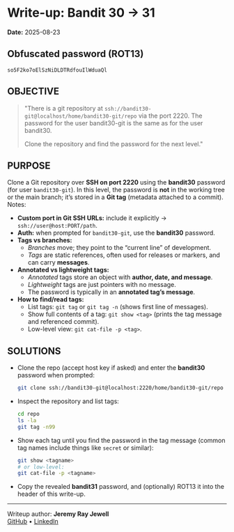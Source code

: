 # Write-up: Bandit 30 → 31
**Date:** 2025-08-23

## Obfuscated password (ROT13) 
`so5F2ko7oElSzNiDLDTRdfouIlWduaQl`

## OBJECTIVE
> "There is a git repository at `ssh://bandit30-git@localhost/home/bandit30-git/repo` via the port 2220. The password for the user bandit30-git is the same as for the user bandit30.
>
> Clone the repository and find the password for the next level."

## PURPOSE

Clone a Git repository over **SSH on port 2220** using the **bandit30** password (for user `bandit30-git`). In this level, the password is **not** in the working tree or the main branch; it’s stored in a **Git tag** (metadata attached to a commit). Notes:

- **Custom port in Git SSH URLs:** include it explicitly → `ssh://user@host:PORT/path`.
- **Auth:** when prompted for `bandit30-git`, use the **bandit30** password.
- **Tags vs branches:**  
  - *Branches* move; they point to the “current line” of development.  
  - *Tags* are static references, often used for releases or markers, and can carry **messages**.
- **Annotated vs lightweight tags:**  
  - *Annotated* tags store an object with **author, date, and message**.  
  - *Lightweight* tags are just pointers with no message.  
  - The password is typically in an **annotated tag’s message**.
- **How to find/read tags:**  
  - List tags: `git tag` or `git tag -n` (shows first line of messages).  
  - Show full contents of a tag: `git show <tag>` (prints the tag message and referenced commit).  
  - Low-level view: `git cat-file -p <tag>`.

## SOLUTIONS
- Clone the repo (accept host key if asked) and enter the **bandit30** password when prompted:
  ```bash
  git clone ssh://bandit30-git@localhost:2220/home/bandit30-git/repo
  ```
- Inspect the repository and list tags:
  ```bash
  cd repo
  ls -la
  git tag -n99
  ```
- Show each tag until you find the password in the tag message (common tag names include things like `secret` or similar):
  ```bash
  git show <tagname>
  # or low-level:
  git cat-file -p <tagname>
  ```
- Copy the revealed **bandit31** password, and (optionally) ROT13 it into the header of this write-up.

---

Writeup author: **Jeremy Ray Jewell**  
[GitHub](https://github.com/jeremyrayjewell) • [LinkedIn](https://www.linkedin.com/in/jeremyrayjewell)
